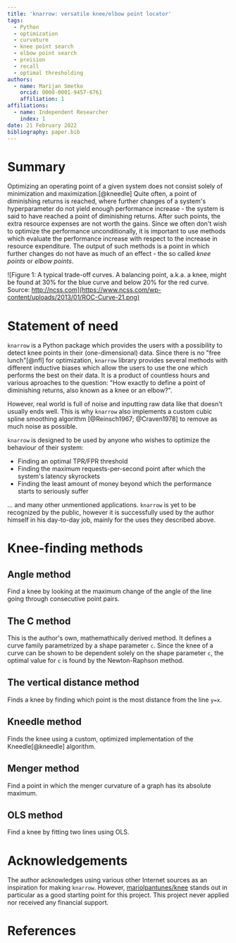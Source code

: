 ```yaml
---
title: 'knarrow: versatile knee/elbow point locator'
tags:
  - Python
  - optimization
  - curvature
  - knee point search
  - elbow point search
  - preision
  - recall
  - optimal thresholding
authors:
  - name: Marijan Smetko
    orcid: 0000-0001-9457-6761
    affiliation: 1
affiliations:
  - name: Independent Researcher
    index: 1
date: 21 February 2022
bibliography: paper.bib
---
```


# Summary

Optimizing an operating point of a given system does not consist solely of minimization and maximization.[@kneedle] Quite often, a point of diminishing returns is reached, where further changes of a system's hyperparameter do not yield enough performance increase - the system is said to have reached a point of diminishing returns. After such points, the extra resource expenses are not worth the gains. Since we often don't wish to optimize the performance unconditionally, it is important to use methods which evaluate the performance increase with respect to the increase in resource expenditure. The output of such methods is a point in which further changes do not have as much of an effect - the so called _knee points_ or _elbow points_.

![Figure 1: A typical trade-off curves. A balancing point, a.k.a. a knee, might be found at 30% for the blue curve and below 20% for the red curve. Source: http://ncss.com](https://www.ncss.com/wp-content/uploads/2013/01/ROC-Curve-21.png)

# Statement of need

`knarrow` is a Python package which provides the users with a possibility to detect knee points in their (one-dimensional) data. Since there is no "free lunch"[@nfl] for optimization, `knarrow` library provides several methods with different inductive biases which allow the users to use the one which performs the best on their data. It is a product of countless hours and various aproaches to the question: "How exactly to define a point of diminishing returns, also known as a knee or an elbow?".

However, real world is full of noise and inputting raw data like that doesn't usually ends well. This is why `knarrow` also implements a custom cubic spline smoothing algorithm [@Reinsch1967; @Craven1978] to remove as much noise as possible.

`knarrow` is designed to be used by anyone who wishes to optimize the behaviour of their system:

* Finding an optimal TPR/FPR threshold
* Finding the maximum requests-per-second point after which the system's latency skyrockets
* Finding the least amount of money beyond which the performance starts to seriously suffer

... and many other unmentioned applications. `knarrow` is yet to be recognized by the public, however it is successfully used by the author himself in his day-to-day job, mainly for the uses they described above.

# Knee-finding methods

## Angle method
Find a knee by looking at the maximum change of the angle of the line going through consecutive point pairs.

## The C method
This is the author's own, mathemathically derived method. It defines a curve family parametrized by a shape parameter `c`. Since the knee of a curve can be shown to be dependent solely on the shape parameter `c`, the optimal value for `c` is found by the Newton-Raphson method.

## The vertical distance method
Finds a knee by finding which point is the most distance from the line `y=x`.

## Kneedle method
Finds the knee using a custom, optimized implementation of the Kneedle[@kneedle] algorithm.

## Menger method
Find a point in which the menger curvature of a graph has its absolute maximum.

## OLS method
Find a knee by fitting two lines using OLS.

# Acknowledgements

The author acknowledges using various other Internet sources as an inspiration for making `knarrow`. However, [mariolpantunes/knee](https://github.com/mariolpantunes/knee) stands out in particular as a good starting point for this project. This project never applied nor received any financial support.

# References